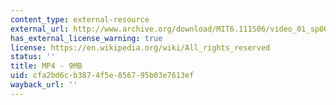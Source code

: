```yaml
---
content_type: external-resource
external_url: http://www.archive.org/download/MIT6.111S06/video_01_sp06-220k.mp4
has_external_license_warning: true
license: https://en.wikipedia.org/wiki/All_rights_reserved
status: ''
title: MP4 - 9MB
uid: cfa2bd6c-b387-4f5e-8567-95b03e7613ef
wayback_url: ''
---
```

